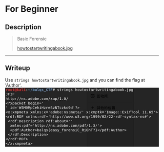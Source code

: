 # For Beginner
## Description
> Basic Forensic
>
>[howtostartwritingabook.jpg](howtostartwritingabook.jpg)
---
## Writeup
Use `strings howtostartwritingabook.jpg` and you can find the flag at 'Author'.
![flag](image0.jpg)